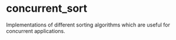 # concurrent_sort
 Implementations of different sorting algorithms which are useful for concurrent applications.
